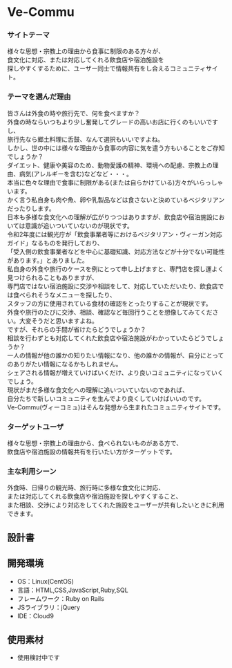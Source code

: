 # Ve-Commu

### サイトテーマ
様々な思想・宗教上の理由から食事に制限のある方々が、<br>
食文化に対応、または対応してくれる飲食店や宿泊施設を<br>
探しやすくするために、ユーザー同士で情報共有をし合えるコミュニティサイト。

### テーマを選んだ理由
皆さんは外食の時や旅行先で、何を食べますか？<br>
外食の時ならいつもより少し奮発してグレードの高いお店に行くのもいいですし、<br>
旅行先なら郷土料理に舌鼓、なんて選択もいいですよね。<br>
しかし、世の中には様々な理由から食事の内容に気を遣う方もいることをご存知でしょうか？<br>
ダイエット、健康や美容のため、動物愛護の精神、環境への配慮、宗教上の理由、病気(アレルギーを含む)などなど・・・。<br>
本当に色々な理由で食事に制限がある(または自らかけている)方々がいらっしゃいます。<br>
かく言う私自身も肉や魚、卵や乳製品などは食さないと決めているベジタリアンだったりします。<br>
日本も多様な食文化への理解が広がりつつはありますが、飲食店や宿泊施設においては意識が追いついていないのが現状です。<br>
令和2年度には観光庁が「飲食事業者等におけるベジタリアン・ヴィーガン対応ガイド」なるものを発行しており、<br>
「受入側の飲食事業者などを中心に基礎知識、対応方法などが十分でない可能性があります。」とありました。<br>
私自身の外食や旅行のケースを例にとって申し上げますと、専門店を探し運よく見つけられることもありますが、<br>
専門店ではない宿泊施設に交渉や相談をして、対応していただいたり、飲食店では食べられそうなメニューを探したり、<br>
スタッフの方に使用されている食材の確認をとったりすることが現状です。<br>
外食や旅行のたびに交渉、相談、確認など毎回行うことを想像してみてください。大変そうだと思いますよね。<br>
ですが、それらの手間が省けたらどうでしょうか？<br>
相談を行わずとも対応してくれた飲食店や宿泊施設がわかっていたらどうでしょうか？<br>
一人の情報が他の誰かの知りたい情報になり、他の誰かの情報が、自分にとってのありがたい情報になるかもしれません。<br>
シェアされる情報が増えていけばいくだけ、より良いコミュニティになっていくでしょう。<br>
現状がまだ多様な食文化への理解に追いついていないのであれば、<br>
自分たちで新しいコミュニティを生んでより良くしていけばいいのです。<br>
Ve-Commu(ヴィーコミュ)はそんな発想から生まれたコミュニティサイトです。

### ターゲットユーザ
様々な思想・宗教上の理由から、食べられないものがある方で、<br>
飲食店や宿泊施設の情報共有を行いたい方がターゲットです。

### 主な利用シーン
外食時、日帰りの観光時、旅行時に多様な食文化に対応、<br>
または対応してくれる飲食店や宿泊施設を探しやすくすること、<br>
また相談、交渉により対応をしてくれた施設をユーザーが共有したいときに利用できます。

## 設計書


## 開発環境
- OS：Linux(CentOS)
- 言語：HTML,CSS,JavaScript,Ruby,SQL
- フレームワーク：Ruby on Rails
- JSライブラリ：jQuery
- IDE：Cloud9

## 使用素材
- 使用検討中です